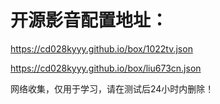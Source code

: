 # 开源影音配置地址：

https://cd028kyyy.github.io/box/1022tv.json

https://cd028kyyy.github.io/box/liu673cn.json





网络收集，仅用于学习，请在测试后24小时内删除！
